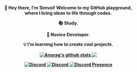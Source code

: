 <div align="center">
<b><p>👋    Hey there, I'm Simvol! Welcome to my GitHub playground,<br/>where I bring ideas to life through codes.</p><b>
<b><p>📚    Study.</p><b>
<b><p>🚀    Novice Developer.</p></b>
<b><p>💡    I'm learning how to create cool projects.</p></b>
<a href="https://github.com/S1mvolxD">
  <img align="center" src="https://github-readme-stats.vercel.app/api?username=S1mvolxD&show_icons=true&include_all_commits=true&theme=dark&hide_border=true" alt="Anurag's github stats" />
</a>
<a href="https://github.com/S1mvolxD">
  <img align="center" src="https://github-readme-stats.vercel.app/api/top-langs/?username=S1mvolxD&layout=compact&theme=dark&hide_border=true" />
</a>
  
[![Discord](https://img.shields.io/badge/Discord-username%231234-7289DA?style=flat&logo=discord)](https://discord.com/users/625333386978000917)
[![Discord](https://img.shields.io/badge/-Discord-5865F2?style=flat&logo=Discord&logoColor=white)](https://discord.com/users/ваш_ID) 
[![Discord Presence](https://lanyard.cnrad.dev/api/625333386978000917)](https://discord.com/users/625333386978000917)
</div>
